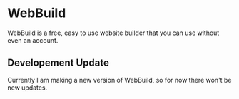 # WebBuild

WebBuild is a free, easy to use website builder that you can use without even an account.

## Developement Update

Currently I am making a new version of WebBuild, so for now there won't be new updates.
